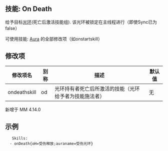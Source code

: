 技能: On Death
--------------------------

给予目标[光环](技能/列表/Aura)(死亡后激活技能组).
该光环被锁定在主线程进行（即使Sync已为false）

可使用技能: [Aura](/技能/列表/aura) 的全部修改项（如onstartskill）

修改项
----------

| 修改项名 | 别称    | 描述                                                                                                    | 默认值 |
|-----------|------------|----------------------------------------------------------------------------------------------------------------|---------------|
| ondeathskill | od | 光环持有者死亡后所激活的技能（光环给予者为技能施法者） | 无 |

新增于 MM 4.14.0

示例
--------

       Skills:
      - onDeath{oH=受伤释放;auraname=受伤光环}
